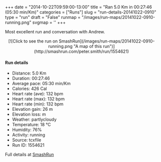 +++
date = "2014-10-22T09:59:00-13:00"
title = "Ran 5.0 Km in 00:27:46 (05:30 min/Km)"
categories = ["Runs"]
slug = "run-details-20141022-0910"
type = "run"
draft = "False"
runmap = "/images/run-maps/20141022-0910-running.png"
svgmap = '<polyline points="0 56, 0 57, 4 65, 15 55, 24 45, 27 44, 38 40, 49 44, 51 41, 54 39, 56 38, 56 35, 58 34, 88 36, 95 39, 100 43, 94 38, 88 36, 57 35, 56 39, 49 44, 45 43, 39 40, 32 41, 23 48, 22 47, 16 54">'
+++

Most excellent run and conversation with Andrew. 



<!--more-->

<center>
[![Click to see the run on SmashRun](/images/run-maps/20141022-0910-running.png "A map of this run")](http://smashrun.com/peter.smith/run/1554621)
</center>

#### Run details

* Distance: 5.0 Km
* Duration: 00:27:46
* Average pace: 05:30 min/Km
* Calories: 426 Cal
* Heart rate (ave): 132 bpm
* Heart rate (max): 132 bpm
* Heart rate (min): 132 bpm
* Elevation gain: 26 m
* Elevation loss:  m
* Weather: partlycloudy
* Temperature: 18 &deg;C
* Humidity: 76%
* Activity: running
* Source: tcxfile
* Run ID: 1554621

Full details at [SmashRun](http://smashrun.com/peter.smith/run/1554621)